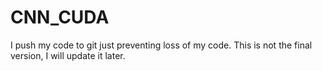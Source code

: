 # CNN_CUDA

I push my code to git just preventing loss of my code. This is not the final version, I will update it later.

